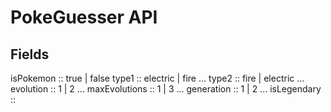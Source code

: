 # PokeGuesser API

## Fields 

  isPokemon :: true | false
  type1 :: electric | fire ...
  type2 :: fire | electric ...
  evolution :: 1 | 2 ...
  maxEvolutions :: 1 | 3 ...
  generation :: 1 | 2 ...
  isLegendary :: 
